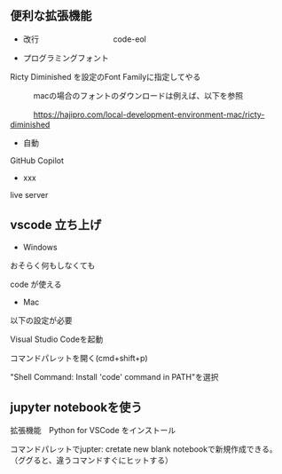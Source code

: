 ## 便利な拡張機能

- 改行　　
　　　　　　　
code-eol

- プログラミングフォント

Ricty Diminished
を設定のFont Familyに指定してやる

　　　macの場合のフォントのダウンロードは例えば、以下を参照

　　　https://hajipro.com/local-development-environment-mac/ricty-diminished
   
- 自動

GitHub Copilot

- xxx

live server

## vscode 立ち上げ

- Windows

おそらく何もしなくても

code が使える

- Mac

以下の設定が必要

Visual Studio Codeを起動

コマンドパレットを開く(cmd+shift+p)

"Shell Command: Install 'code' command in PATH"を選択

## jupyter notebookを使う

拡張機能　Python for VSCode をインストール

コマンドパレットでjupter: cretate new blank notebookで新規作成できる。　（ググると、違うコマンドすぐにヒットする）


